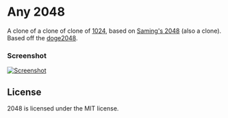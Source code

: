 # Any 2048
A clone of a clone of clone of [1024](https://play.google.com/store/apps/details?id=com.veewo.a1024), based on [Saming's 2048](http://saming.fr/p/2048/) (also a clone). Based off the [doge2048](http://doge2048.com/).

### Screenshot

[![Screenshot]()]()

## License
2048 is licensed under the MIT license.